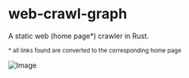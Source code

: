 
# web-crawl-graph

A static web (home page*) crawler in Rust.

<small>* all links found are converted to the corresponding home page</small>

![Image](https://github.com/user-attachments/assets/f7633314-b1e8-400e-9b29-4cbee9a11255)
